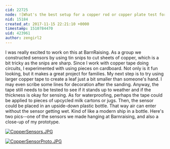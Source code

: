 ```yaml
---
cid: 22725
node: ![What's the best setup for a copper rod or copper plate test for DIY hydrogen sulfide detection?](../notes/warren/11-14-2017/what-s-the-best-setup-for-a-copper-rod-or-copper-plate-test-for-hydrogen-sulfide-detection)
nid: 15184
created_at: 2017-11-15 22:21:10 +0000
timestamp: 1510784470
uid: 423961
author: zengirl2
---
```


I was really excited to work on this at BarnRaising. As a group we constructed sensors by using tin snips to cut sheets of copper, which is a bit tricky as the snips are sharp. Since I work with copper tape doing circuits, I experimented with using pieces on cardboard. Not only is it fun looking, but it makes a great project for families. My next step is to try using larger copper tape to create a leaf just a bit smaller than someone's hand. I may even scribe some lines for decoration after the sanding. Anyway, the tape still needs to be tested to see if it stands up to weather and if the thickness is okay for sensing. As for waterproofing, perhaps the tape could be applied to pieces of upcycled milk cartons or jugs. Then, the sensor could be placed in an upside-down plastic bottle. That way air can enter without the sensor getting wet. Kind of like a modern ship in a bottle. Here's two pics--one of the sensors we made hanging at Barnraising, and also a close-up of my prototype. 

[![CopperSensors.JPG](https://publiclab.org/system/images/photos/000/022/427/large/CopperSensors.JPG)](https://publiclab.org/system/images/photos/000/022/427/original/CopperSensors.JPG)

[![CopperSensorProto.JPG](https://publiclab.org/system/images/photos/000/022/428/large/CopperSensorProto.JPG)](https://publiclab.org/system/images/photos/000/022/428/original/CopperSensorProto.JPG)



